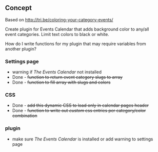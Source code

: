 ## Concept

Based on http://tri.be/coloring-your-category-events/

Create plugin for Events Calendar that adds background color to any/all event categories. Limit text colors to black or white.

How do I write functions for my plugin that may require variables from another plugin?

### Settings page

* warning if _The Events Calendar_ not installed
* Done - <strike>function to return event category slugs to array</strike>
* Done - <strike>function to fill array with slugs and colors</strike>

### CSS

* Done - <strike>add this dynamic CSS to load only in calendar pages header</strike>
* Done - <strike>function to write out _custom_ css entries per category/color combination</strike>

### plugin

* make sure _The Events Calendar_ is installed or add warning to settings page
